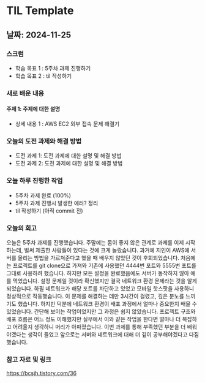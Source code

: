 # TIL Template

## 날짜: 2024-11-25

### 스크럼
- 학습 목표 1 : 5주차 과제 진행하기
- 학습 목표 2 : til 작성하기

### 새로 배운 내용
#### 주제 1: 주제에 대한 설명
- 상세 내용 1 : AWS EC2 외부 접속 문제 해결기

### 오늘의 도전 과제와 해결 방법
- 도전 과제 1: 도전 과제에 대한 설명 및 해결 방법
- 도전 과제 2: 도전 과제에 대한 설명 및 해결 방법

### 오늘 하루 진행한 작업
- 5주차 과제 완료 (100%)
- 5주차 과제 진행시 발생한 에러? 정리
- til 작성하기 (아직 commit 전)

### 오늘의 회고
오늘은 5주차 과제를 진행했습니다. 주말에는 몸이 좋지 않은 관계로 과제를 이제 시작하는데, 벌써 제출한 사람들이 있다는 것에 크게 놀랐습니다. 과거에 지인이 AWS에 서버를 올리는 방법을 가르쳐준다고 했을 때 배우지 않았던 것이 후회되었습니다. 처음에는 프로젝트를 git clone으로 가져와 기존에 사용했던 4444번 포트와 5555번 포트를 그대로 사용하려 했습니다. 하지만 모든 설정을 완료했음에도 서버가 동작하지 않아 애를 먹었습니다. 설정 문제일 것이라 확신했지만 결국 네트워크 환경 문제라는 것을 알게 되었습니다. 하필 네트워크가 해당 포트를 차단하고 있었고 모바일 핫스팟을 사용하니 정상적으로 작동했습니다. 이 문제를 해결하는 데만 3시간이 걸렸고, 깊은 분노를 느끼기도 했습니다. 하지만 덕분에 네트워크 환경이 배포 과정에서 얼마나 중요한지 배울 수 있었습니다.
간단해 보이는 작업이었지만 그 과정은 쉽지 않았습니다. 프로젝트 구조와 배포 흐름은 어느 정도 이해했지만 실무에서 이와 같은 작업을 한다면 얼마나 더 복잡하고 어려울지 생각하니 머리가 아파졌습니다. 이번 과제를 통해 부족했던 부분을 더 배워야겠다는 생각이 들었고 앞으로는 서버와 네트워크에 대해 더 깊이 공부해야겠다고 다짐했습니다.

### 참고 자료 및 링크
https://bcsjh.tistory.com/36